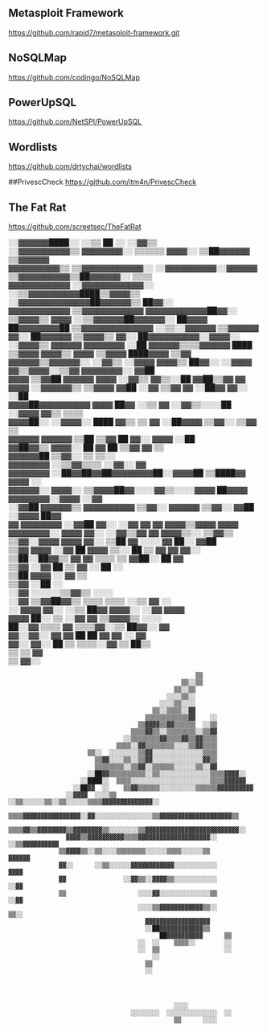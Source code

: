 ## Metasploit Framework
https://github.com/rapid7/metasploit-framework.git

## NoSQLMap
https://github.com/codingo/NoSQLMap

## PowerUpSQL
https://github.com/NetSPI/PowerUpSQL

## Wordlists
https://github.com/drtychai/wordlists

##PrivescCheck
https://github.com/itm4n/PrivescCheck

## The Fat Rat
https://github.com/screetsec/TheFatRat

                                                                                                            
░░▓▓▓▓▓▓████░░                  ░░▒▒                      ██                  ░░    ░░▓▓▒▒                  
░░▓▓▓▓▓▓▓▓▓▓▒▒                ▓▓▓▓▓▓▓▓░░          ▒▒▒▒▒▒  ▓▓▓▓░░        ▒▒██▓▓▓▓▓▓  ▒▒▓▓▓▓▓▓                
  ▓▓▓▓▓▓▓▓▓▓▒▒            ▒▒▓▓▓▓▓▓▓▓▓▓▓▓░░  ░░▓▓▓▓▓▓▓▓▓▓░░▓▓▓▓▓▓      ▒▒▓▓▓▓▓▓▓▓▓▓▒▒██▓▓▓▓▓▓░░    ▒▒▒▒      
  ▓▓▓▓▓▓▓▓▓▓▓▓      ░░▓▓▓▓▓▓▓▓▓▓▓▓░░  ░░▒▒▓▓▓▓▓▓▓▓▓▓████▒▒▓▓▓▓▒▒    ░░▓▓▓▓▓▓▓▓▓▓▓▓▓▓██▓▓▓▓▓▓▒▒    ██▓▓░░    
  ▓▓▓▓▓▓▓▓▓▓▓▓    ▒▒▓▓▓▓▓▓▓▓▓▓▓▓    ▓▓▓▓▓▓▓▓▓▓▓▓██▓▓░░  ▒▒▓▓▓▓▒▒    ▓▓▓▓  ░░▒▒▓▓▓▓▓▓██▓▓▓▓▓▓░░  ██▓▓▓▓      
  ██▓▓▓▓▓▓▓▓██  ▒▒▓▓▓▓▓▓▓▓▓▓▓▓▓▓    ░░▒▒░░▓▓▓▓▓▓        ▒▒▓▓▓▓▓▓    ▓▓░░            ██▓▓▓▓▓▓  ▒▒▓▓▓▓▒▒  ▓▓░░
  ██▓▓▓▓▓▓▓▓▓▓░░▓▓▓▓░░  ░░▓▓▓▓▒▒          ▓▓▓▓▓▓        ▓▓▓▓▓▓▓▓  ░░██              ▓▓▓▓▓▓▒▒▒▒▓▓▓▓▓▓    ████
  ▒▒▓▓▓▓  ▓▓▓▓▒▒          ▓▓▓▓            ▒▒▓▓▓▓        ████▓▓▓▓  ▒▒▓▓              ▓▓▓▓▓▓▒▒▓▓▓▓▓▓░░  ░░▓▓▒▒
  ░░▓▓▓▓    ▓▓▓▓▒▒        ██▓▓░░          ░░▓▓▓▓        ▓▓▒▒▓▓▓▓░░▒▒▓▓              ▓▓▓▓▓▓▓▓░░        ▓▓██  
    ▓▓▓▓    ▒▒▓▓██        ▓▓▓▓▓▓            ▓▓▓▓      ░░▓▓▒▒  ▓▓▒▒░░██              ▓▓██▒▒▓▓          ▓▓    
    ▓▓▓▓  ░░▓▓▓▓▓▓▒▒      ▒▒▓▓▓▓            ▓▓██      ░░▓▓    ▒▒▓▓  ▓▓            ░░██▓▓  ▓▓░░      ░░██    
    ▓▓▓▓██▓▓▓▓▓▓▓▓▓▓        ▓▓▓▓            ██▓▓      ░░▒▒      ▓▓  ░░▓▓▒▒░░░░██  ░░▓▓▓▓  ▓▓▒▒      ▒▒▒▒    
    ▓▓▓▓██░░  ░░▓▓▓▓░░      ████            ▓▓▒▒      ▒▒        ▓▓    ░░██▓▓▓▓    ▒▒▓▓░░  ▒▒▓▓      ▒▒      
    ▓▓▓▓▓▓      ▓▓▓▓▓▓      ▒▒██            ▒▒▓▓      ██        ▓▓░░              ▓▓▓▓    ░░██              
    ▓▓██▓▓▒▒      ▓▓▓▓░░      ██              ▓▓      ██                          ▒▒▓▓      ▓▓    ▒▒        
    ▓▓▓▓▓▓██      ▒▒▓▓░░                                                                    ▒▒    ▒▒░░      
    ▓▓▓▓▓▓▓▓                                    ░░▒▒▓▓▒▒▒▒  ░░▓▓░░              ▓▓                          
    ▓▓▓▓▓▓▓▓                        ░░██▓▓██▓▓██▓▓▓▓▓▓▓▓██░░▓▓▓▓██    ▒▒████▓▓  ▓▓▓▓      ░░                
    ▓▓▓▓▓▓░░      ▓▓▓▓░░    ▒▒▓▓▓▓██▓▓░░░░▓▓▒▒░░░░▓▓▓▓      ██▓▓▓▓    ▓▓▓▓▓▓▓▓░░▓▓▓▓    ░░▓▓                
    ░░▓▓██        ▓▓▓▓▓▓▒▒    ▓▓▓▓▓▓▓▓▓▓          ▒▒▓▓░░    ▓▓▓▓▓▓  ▒▒▓▓░░      ▓▓██  ░░▓▓▓▓    ██▓▓        
      ▓▓          ▓▓▓▓▓▓▓▓        ░░▓▓██            ▓▓░░  ░░▓▓  ▓▓  ▓▓          ▓▓▓▓▒▒▓▓▓▓      ▓▓▓▓        
                  ▓▓▓▓▓▓▓▓░░        ▓▓▓▓            ▓▓░░  ░░▓▓▒▒▓▓  ▓▓          ▓▓▓▓▒▒░░      ▒▒▓▓▒▒        
                  ▒▒▓▓░░▓▓▓▓        ▓▓▓▓            ▓▓░░  ▒▒██  ▓▓  ░░░░        ▓▓  ██░░      ▓▓██          
                  ▒▒▓▓  ▓▓▓▓        ░░▓▓            ██    ▓▓▓▓  ▒▒░░  ██    ▒▒  ▓▓    ▓▓      ▓▓░░          
                  ▒▒██░░██▓▓▒▒        ▓▓            ▓▓    ▒▒▒▒    ▒▒    ▓▓██░░        ██      ▓▓            
                  ▒▒▓▓    ░░▓▓        ██                  ▒▒      ▓▓          ░░      ██    ░░              
                  ▒▒██      ▓▓▓▓      ░░                                              ▓▓    ▒▒              
                  ▒▒▓▓      ░░██                                                            ░░              
                  ░░▓▓                          ░░░░░░▒▒▓▓▒▒  ░░░░                                          
                  ░░▓▓                ▒▒▓▓██▓▓▒▒      ▒▒▒▒    ▒▒▒▒    ░░▒▒    ▓▓  ░░                        
                    ░░          ▓▓▓▓        ▓▓░░      ░░▒▒    ██▓▓  ▓▓▓▓░░  ░░▓▓  ▓▓▓▓                      
                                ▓▓▓▓        ██░░        ▒▒    ░░▓▓  ▓▓      ▒▒▓▓▓▓▒▒    ░░░░                
                                ██░░▓▓      ▒▒▒▒        ▓▓  ▒▒▒▒▓▓░░▒▒      ██▓▓░░      ▓▓                  
                                ▓▓░░▓▓░░      ▓▓        ▓▓  ██  ██  ▓▓      ▓▓  ░░      ▓▓                  
                                ▓▓░░  ▓▓░░    ██                ▒▒    ▒▒▒▒░░▓▓  ▒▒    ██▒▒                  
                                ▒▒      ▒▒                                      ▓▓                          
                                ▒▒                                                  ▓▓░░                    
                                                                                                            
                                                        ▒▒                                                  
                                                    ▒▒░░▒▒                                                  
                                                  ▒▒░░▒▒                                                    
                                                ░░░░▒▒░░                                                    
                                              ░░░░▒▒░░░░                                                    
                                            ▒▒░░▒▒▒▒░░▓▓                                                    
                                          ▒▒▒▒▒▒▒▒▒▒▒▒▓▓    ░░                                              
                                        ▒▒▓▓▓▓▒▒▓▓▒▒▒▒▒▒  ░░▒▒                                              
                                      ▒▒▒▒▓▓▒▒░░▒▒▒▒▒▒▒▒░░▒▒▓▓                                              
                                    ░░▒▒▒▒▒▒▒▒▓▓▒▒▒▒▓▓▒▒▓▓▒▒▒▒                                              
                                  ▒▒▒▒░░▓▓▒▒▒▒▒▒▒▒░░░░▒▒▓▓▒▒▒▒                                              
                          ▒▒░░  ░░░░░░░░▒▒▓▓░░░░░░░░░░░░░░▒▒▒▒                                              
                            ▒▒▓▓░░░░▒▒░░▒▒▓▓░░░░░░░░░░░░░░▓▓▒▒                                              
                            ▒▒▒▒▒▒▒▒░░▒▒▓▓░░▒▒▒▒▒▒░░░░░░▒▒░░▓▓                                              
                          ░░██▓▓▒▒▒▒▒▒▒▒▒▒░░▒▒░░░░░░░░░░░░░░▒▒▒▒▓▓▓▓░░                                      
                        ░░████░░  ▒▒▒▒░░░░░░░░░░░░░░░░░░░░░░▒▒▒▒▓▓▓▓▓▓                                      
                      ░░██▓▓  ░░    ▒▒▓▓▒▒▒▒▒▒░░░░░░░░░░▒▒▒▒▒▒▓▓▓▓▓▓▓▓▓▓                                    
                    ░░▓▓▓▓  ░░░░▒▒    ░░▒▒░░░░░░▒▒░░▒▒░░░░░░▒▒▒▒▓▓▓▓▓▓▓▓▓▓▓▓▓▓░░                            
                  ▒▒▒▒▓▓▓▓▓▓▓▓▓▓▓▓▓▓▓▓░░▓▓░░░░░░░░░░░░░░░░▒▒▓▓▓▓▓▓▓▓▓▓▓▓▓▓▓▓▓▓▓▓▒▒                          
                  ▒▒▒▒▓▓▒▒▓▓▓▓▓▓▓▓▒▒▓▓▓▓▓▓▓▓▒▒░░░░░░░░▒▒▓▓▓▓▓▓▓▓▓▓▓▓▓▓▓▓▓▓▓▓▓▓▓▓▓▓░░                        
                    ▓▓▓▓▒▒▓▓▓▓▓▓▓▓▓▓▒▒▒▒▓▓▓▓▓▓▓▓▓▓▓▓▓▓▓▓▓▓▓▓░░        ░░▒▒▓▓▓▓▓▓▓▓▓▓                        
                  ▒▒▓▓▓▓▒▒░░▒▒░░░░▒▒▒▒▒▒▒▒░░░░░░▒▒▒▒░░░░░░▒▒                  ▓▓▓▓▓▓                        
                  ▓▓░░      ░░▒▒░░░░░░▓▓▓▓▓▓▓▓▓▓▓▓░░░░░░░░░░░░                  ▓▓▓▓                        
                  ▓▓                ░░▓▓▒▒░░▓▓▓▓▒▒░░░░░░░░░░░░                  ░░▓▓                        
                  ▒▒                    ░░░░▓▓░░░░░░░░░░░░░░▒▒                  ░░▓▓                        
                                        ░░░░▒▒▓▓▓▓▓▓▓▓▓▓▓▓▒▒░░                  ▒▒░░                        
                                          ▓▓▓▓▓▓▓▓▓▓▓▓▓▓▓▓▓▓                                                
                                          ░░██▓▓▓▓▓▓▓▓▓▓▓▓▒▒                                                
                                              ██▓▓▓▓▓▓▓▓▓▓      ▒▒                                          
                                        ░░  ░░    ▒▒▒▒░░        ░░                                          
                                        ░░  ▒▒                  ░░                                          
                                            ░░                                                              
                                          ▒▒                                                                
                                          ░░                                                                
                                                                                                            
                                                                                                            
                                                                                                            
                                                                                                            
                                                  ░░░░                                                      
                                      ░░░░░░░░  ░░░░░░░░░░░░░░  ░░                                          
                                                  ▒▒      ░░░░                                              
